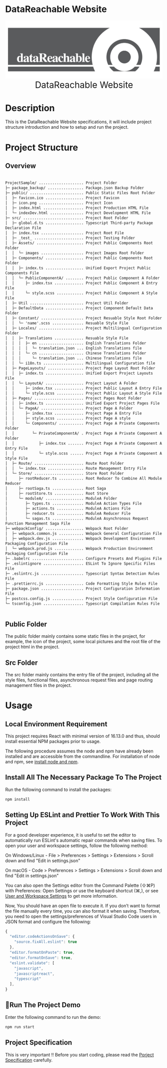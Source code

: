 # DataReachable Website

<div align="center">
	<img src="./images/logo.jpeg" />
	<br/>
	<div style="margin:auto">
		<span style="font-size:200%">DataReachable Website</span>
	</div>
</div>

# Description

This is the DataReachable Website specifications, it will include project structure introduction and how to setup and run the project.

# Project Structure

## Overview

```

ProjectSample/ .................... Project Folder
├─ package_backup/ ................ Package.json Backup Folder
├─ public/ ........................ Public Static Files Root Folder
│  ├─ favicon.ico ................. Project Favicon
│  ├─ icon.png .................... Project Icon
│  ├─ index.html .................. Project Production HTML File
│  └─ indexDev.html ............... Project Development HTML File
├─ src/ ........................... Project Root Folder
│  ├─ global.d.ts ................. Typescript Third-party Package Declaration File
│  ├─ index.tsx ................... Project Root File
│  ├─ _test_ ...................... Project Testing Folder
│  ├─ Assets/ ..................... Project Public Components Root Folder
│  │  └─ images ................... Project Images Root Folder
│  ├─ Components/ ................. Project Public Components Root Folder
│  │  ├─ index.ts ................. Unified Export Project Public Components File
│  │  └─ PublicComponentA/ ........ Project Public Component A Folder
│  │     ├─ index.tsx ............. Project Public Component A Entry File
│  │     └─ style.scss ............ Project Public Component A Style File
│  ├─ Util ........................ Project Util Folder
│  ├─ DefaultData ................. Project Component Default Data Folder
│  ├─ Constant/ ................... Project Resuable Style Root Folder
│  │  └─ 'name'.scss .............. Resuable Style File
│  ├─ Locales/ .................... Project Multilingual Configuration Folder
│  │  ├─ Translations ............. Resuable Style File
│  │  │  ├─ en .................... English Translations Folder
│  │  │  │  └─ translation.json ... English Translations file
│  │  │  └─ cn .................... Chinese Translations Folder
│  │  │     └─ translation.json ... Chinese Translations file
│  │  └─ i18n.ts .................. Multilingual Configuration file
│  ├─ PageLayouts/ ................ Project Page Layout Root Folder
│  │  ├─ index.ts ................. Unified Export Project Layouts File
│  │  └─ LayoutA/ ................. Project Layout A Folder
│  │     ├─ index.tsx ............. Project Public Layout A Entry File
│  │     └─ style.scss ............ Project Public Layout A Style File
│  ├─ Pages/ ...................... Project Pages Root Folder
│  │  ├─ index.ts ................. Unified Export Project Pages File
│  │  └─ PageA/ ................... Project Page A Folder
│  │     ├─ index.tsx ............. Project Page A Entry File
│  │     ├─ style.scss ............ Project Page A style
│  │     └─ Components/ ........... Project Page A Private Components Folder
│  │        └─ PrivateComponentA/ . Project Page A Private Component A Folder
│  │           ├─ index.tsx ....... Project Page A Private Component A Entry File
│  │           └─ style.scss ...... Project Page A Private Component A Style File
│  ├─ Route/ ...................... Route Root Folder
│  │  └─ index.tsx ................ Route Management Entry File
│  └─ Store/ ...................... Store Root Folder
│     ├─ rootReducer.ts ........... Root Reducer To Combine All Module Reducer
│     ├─ rootSaga.ts .............. Root Saga
│     ├─ rootStore.ts ............. Root Store
│     └─ moduleA/ ................. ModuleA Folder
│        ├─ types.ts .............. ModuleA Action Types File
│        ├─ actions.ts ............ ModuleA Actions File
│        ├─ reducer.ts ............ ModuleA Reducer File
│        └─ sagas.ts .............. ModuleA Asynchronous Request Function Management Saga File
├─ webpackConfig/ ................. Webpack Root Folder
│  ├─ webpack.common.js ........... Webpack General Configuration File
│  ├─ webpack.dev.js .............. Webpack Development Environment Packaging Configuration File
│  └─ webpack.prod.js ............. Webpack Production Environment Packaging Configuration File
├─ .babelrc ....................... Configure Presets And Plugins File
├─ .eslintignore .................. ESLint To Ignore Specific Files File
├─ .eslintrc.js ................... Typescript Syntax Detection Rules File
├─ .prettierrc.js ................. Code Formatting Style Rules File
├─ package.json ................... Project Configuration Information File
├─ postcss.config.js .............. Project Style Configuration File
└─ tsconfig.json .................. Typescript Compilation Rules File


```

## Public Folder

The public folder mainly contains some static files in the project, for example, the icon of the project, some local pictures and the root file of the project html in the project.

## Src Folder

The src folder mainly contains the entry file of the project, including all the style files, functional files, asynchronous request files and page routing management files in the project.

# Usage

## Local Environment Requirement

This project requires React with minimal version of 16.13.0 and thus, should install essential NPM packages prior to usage.

The following procedure assumes the node and npm have already been installed and are accessible from the commandline. For installation of node and npm, see [install node and npm](https://www.npmjs.com/get-npm).

## Install All The Necessary Package To The Project

Run the following command to install the packages:

```javascript
npm install
```

## Setting Up ESLint and Prettier To Work With This Project

For a good developer experience, it is useful to set the editor to automatically run ESLint's automatic repair commands when saving files.
To open your user and workspace settings, follow the following method:

On Windows/Linux - File > Preferences > Settings > Extensions > Scroll down and find "Edit in settings.json"

On macOS - Code > Preferences > Settings > Extensions > Scroll down and find "Edit in settings.json"

You can also open the Settings editor from the Command Palette (⇧⌘P) with Preferences: Open Settings or use the keyboard shortcut (⌘,), or see [User and Workspace Settings](https://code.visualstudio.com/docs/getstarted/settings) to get more information.

Now, You should have an open file to execute it. If you don’t want to format the file manually every time, you can also format it when saving. Therefore, you need to open the settings/preferences of Visual Studio Code users in JSON format and configure the following:

```javascript
{
  "editor.codeActionsOnSave": {
    "source.fixAll.eslint": true
  },
  "editor.formatOnPaste": true,
  "editor.formatOnSave": true,
  "eslint.validate": [
    "javascript",
    "javascriptreact",
    "typescript"
  ],
}
```

## Run The Project Demo

Enter the following command to run the demo:

```javascript
npm run start
```

## Project Specification

This is very important !! Before you start coding, please read the [Porject Specification](https://docs.datareachable.net/) carefully.
